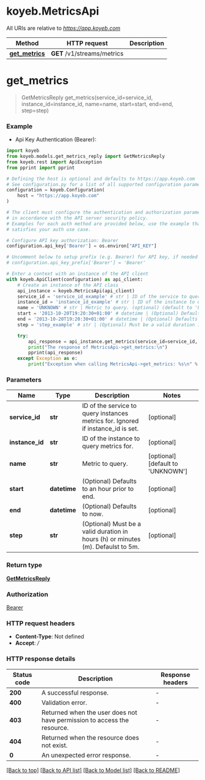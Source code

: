 # koyeb.MetricsApi

All URIs are relative to *https://app.koyeb.com*

Method | HTTP request | Description
------------- | ------------- | -------------
[**get_metrics**](MetricsApi.md#get_metrics) | **GET** /v1/streams/metrics | 


# **get_metrics**
> GetMetricsReply get_metrics(service_id=service_id, instance_id=instance_id, name=name, start=start, end=end, step=step)



### Example

* Api Key Authentication (Bearer):

```python
import koyeb
from koyeb.models.get_metrics_reply import GetMetricsReply
from koyeb.rest import ApiException
from pprint import pprint

# Defining the host is optional and defaults to https://app.koyeb.com
# See configuration.py for a list of all supported configuration parameters.
configuration = koyeb.Configuration(
    host = "https://app.koyeb.com"
)

# The client must configure the authentication and authorization parameters
# in accordance with the API server security policy.
# Examples for each auth method are provided below, use the example that
# satisfies your auth use case.

# Configure API key authorization: Bearer
configuration.api_key['Bearer'] = os.environ["API_KEY"]

# Uncomment below to setup prefix (e.g. Bearer) for API key, if needed
# configuration.api_key_prefix['Bearer'] = 'Bearer'

# Enter a context with an instance of the API client
with koyeb.ApiClient(configuration) as api_client:
    # Create an instance of the API class
    api_instance = koyeb.MetricsApi(api_client)
    service_id = 'service_id_example' # str | ID of the service to query instances metrics for. Ignored if instance_id is set. (optional)
    instance_id = 'instance_id_example' # str | ID of the instance to query metrics for. (optional)
    name = 'UNKNOWN' # str | Metric to query. (optional) (default to 'UNKNOWN')
    start = '2013-10-20T19:20:30+01:00' # datetime | (Optional) Defaults to an hour prior to end. (optional)
    end = '2013-10-20T19:20:30+01:00' # datetime | (Optional) Defaults to now. (optional)
    step = 'step_example' # str | (Optional) Must be a valid duration in hours (h) or minutes (m). Defaulst to 5m. (optional)

    try:
        api_response = api_instance.get_metrics(service_id=service_id, instance_id=instance_id, name=name, start=start, end=end, step=step)
        print("The response of MetricsApi->get_metrics:\n")
        pprint(api_response)
    except Exception as e:
        print("Exception when calling MetricsApi->get_metrics: %s\n" % e)
```



### Parameters


Name | Type | Description  | Notes
------------- | ------------- | ------------- | -------------
 **service_id** | **str**| ID of the service to query instances metrics for. Ignored if instance_id is set. | [optional] 
 **instance_id** | **str**| ID of the instance to query metrics for. | [optional] 
 **name** | **str**| Metric to query. | [optional] [default to &#39;UNKNOWN&#39;]
 **start** | **datetime**| (Optional) Defaults to an hour prior to end. | [optional] 
 **end** | **datetime**| (Optional) Defaults to now. | [optional] 
 **step** | **str**| (Optional) Must be a valid duration in hours (h) or minutes (m). Defaulst to 5m. | [optional] 

### Return type

[**GetMetricsReply**](GetMetricsReply.md)

### Authorization

[Bearer](../README.md#Bearer)

### HTTP request headers

 - **Content-Type**: Not defined
 - **Accept**: */*

### HTTP response details

| Status code | Description | Response headers |
|-------------|-------------|------------------|
**200** | A successful response. |  -  |
**400** | Validation error. |  -  |
**403** | Returned when the user does not have permission to access the resource. |  -  |
**404** | Returned when the resource does not exist. |  -  |
**0** | An unexpected error response. |  -  |

[[Back to top]](#) [[Back to API list]](../README.md#documentation-for-api-endpoints) [[Back to Model list]](../README.md#documentation-for-models) [[Back to README]](../README.md)

